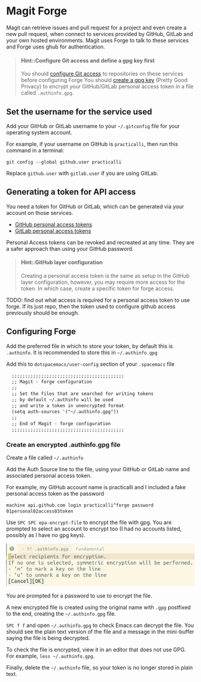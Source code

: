 # Magit Forge

Magit can retrieve issues and pull request for a project and even create a new pull request, when connect to services provided by GitHub, GitLab and your own hosted environments.  Magit uses Forge to talk to these services and Forge uses ghub for authentication.

> #### Hint::Configure Git access and define a gpg key first
> You should [configure Git access](git-configuration.html) to repositories on these services before configuring Forge
> You should [create a gpg key](encryption/create-gpg-key.md) (Pretty Good Privacy) to encrypt your GitHub/GitLab personal access token in a file called `.authinfo.gpg`.

## Set the username for the service used
Add your GitHub or GitLab username to your `~/.gitconfig` file for your operating system account.

For example, if your username on GitHub is `practicalli`, then run this command in a terminal:

```shell
git config --global github.user practicalli
```
Replace `github.user` with `gitlab.user` if you are using GitLab.


## Generating a token for API access
You need a token for GitHub or GitLab, which can be generated via your account on those services.
* [GitHub personal access tokens](https://github.com/settings/tokens)
* [GitLab personal access tokens](https://gitlab.com/profile/personal_access_tokens)

Personal Access tokens can be revoked and recreated at any time.  They are a safer approach than using your GitHub password.

> #### Hint::GitHub layer configuration
> Creating a personal access token is the same as setup in the GitHub layer configuration, however, you may require more access for the token.  In which case, create a specific token for forge access.

TODO: find out what access is required for a personal access token to use forge.  If its just repo, then the token used to configure github access previously should be enough.


## Configuring Forge

Add the preferred file in which to store your token, by default this is `.authinfo`.  It is recommended to store this in `~/.authinfo.gpg`

Add this to `dotspacemacs/user-config` section of your `.spacemacs` file
```elisp
  ;;;;;;;;;;;;;;;;;;;;;;;;;;;;;;;;;;;;;;;;;;
  ;; Magit - forge configuration
  ;;
  ;; Set the files that are searched for writing tokens
  ;; by default ~/.authinfo will be used
  ;; and write a token in unencrypted format
  (setq auth-sources '("~/.authinfo.gpg"))
  ;;
  ;; End of Magit - forge configuration
  ;;;;;;;;;;;;;;;;;;;;;;;;;;;;;;;;;;;;;;;;;;
```


### Create an encrypted .authinfo.gpg file

Create a file called `~/.authinfo`

Add the Auth Source line to the file, using your GitHub or GitLab name and associated personal access token.

For example, my GitHub account name is practicalli and I included a fake personal access token as the password
```
machine api.github.com login practicalli^forge password 01personal02access03token
```

Use `SPC SPC epa-encrypt-file` to encrypt the file with gpg.  You are prompted to select an account to encrypt too (I had no accounts listed, possibly as I have no gpg keys).

![Spacemacs - Magit Forge - epa-encrypt-file - select account](/images/spacemacs-magit-forge-pgp-encrypt-authinfo-pgp.png)

You are prompted for a password to use to encrypt the file.

A new encrypted file is created using the original name with `.gpg` postfixed to the end, creating the  `~/.authinfo.gpg` file.

`SPC f f` and open `~/.authinfo.gpg` to check Emacs can decrypt the file.  You should see the plain text version of the file and a message in the mini-buffer saying the file is being decrypted.

To check the file is encrypted, view it in an editor that does not use GPG.  For example, `less ~/.authinfo.gpg`.

Finally, delete the `~/.authinfo` file, so your token is no longer stored in plain text.
